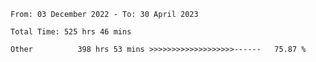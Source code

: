 <!--START_SECTION:waka-->

```text
From: 03 December 2022 - To: 30 April 2023

Total Time: 525 hrs 46 mins

Other          398 hrs 53 mins >>>>>>>>>>>>>>>>>>>------   75.87 %
```

<!--END_SECTION:waka-->